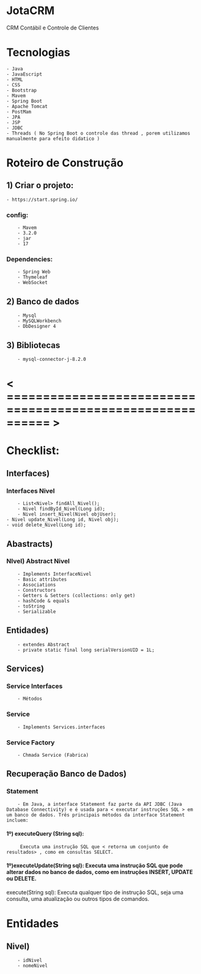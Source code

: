 # JotaCRM
CRM Contábil e Controle de Clientes

# Tecnologias
    - Java
    - JavaEscript
    - HTML
    - CSS
    - Bootstrap
    - Mavem
    - Spring Boot
    - Apache Tomcat
    - PostMam
    - JPA
    - JSP
    - JDBC
    - Threads ( No Spring Boot o controle das thread , porem utilizamos manualmente para efeito didatico )
    
# Roteiro de Construção

## 1) Criar o projeto:
    - https://start.spring.io/

### config:
        - Mavem
        - 3.2.0
        - jar
        - 17

### Dependencies:
        - Spring Web
        - Thymeleaf
        - WebSocket
        
## 2) Banco de dados
        - Mysql
        - MySQLWorkbench
        - DbDesigner 4

## 3) Bibliotecas
        - mysql-connector-j-8.2.0

# < ========================================================== >

# Checklist:

## Interfaces)
### Interfaces Nivel

        - List<Nivel> findAll_Nivel();
        - Nivel findById_Nivel(Long id);
        - Nivel insert_Nivel(Nivel objUser);
	- Nivel update_Nivel(Long id, Nivel obj);	
	- void delete_Nivel(Long id);	

## Abastracts)
### NIvel)  Abstract Nivel
        - Implements InterfaceNivel
        - Basic attributes 
        - Associations 
        - Constructors 
        - Getters & Setters (collections: only get)
        - hashCode & equals
        - toString
        - Serializable

## Entidades) 
        - extendes Abstract
        - private static final long serialVersionUID = 1L;

## Services)
### Service Interfaces
        - Métodos

### Service 
        - Implements Services.interfaces

### Service Factory
        - Chmada Service (Fabrica)

## Recuperação Banco de Dados)
### Statement
        - Em Java, a interface Statement faz parte da API JDBC (Java Database Connectivity) e é usada para < executar instruções SQL > em um banco de dados. Três principais métodos da interface Statement incluem:

#### 1º) executeQuery (String sql):
         Executa uma instrução SQL que < retorna um conjunto de resultados> , como em consultas SELECT.

#### 1º)executeUpdate(String sql): Executa uma instrução SQL que pode alterar dados no banco de dados, como em instruções INSERT, UPDATE ou DELETE.

execute(String sql): Executa qualquer tipo de instrução SQL, seja uma consulta, uma atualização ou outros tipos de comandos.
# Entidades
## Nivel)
        - idNivel
        - nomeNivel
